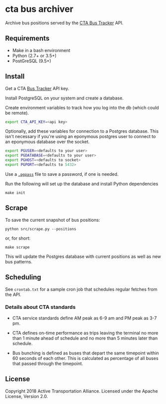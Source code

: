 # cta bus archiver

Archive bus positions served by the [CTA Bus Tracker](https://www.transitchicago.com/developers/bustracker/) API.

## Requirements

* Make in a bash environment
* Python (2.7+ or 3.5+)
* PostGreSQL (9.5+)

## Install

Get a CTA [Bus Tracker](https://www.transitchicago.com/developers/bustracker/) API key.

Install PostgreSQL on your system and create a database.

Create environment variables to track how you log into the db (which could be remote).

````bash
export CTA_API_KEY=<api key>
````
Optionally, add these variables for connection to a Postgres database. This isn't necessary if you're using an eponymous postgres user to connect to an eponymous database over the socket.
````bash
export PGUSER=<defaults to your user>
export PGDATABASE=<defaults to your user>
export PGHOST=<defaults to socket>
export PGPORT=<defaults to 5432>
````

Use a [`.pgpass`](https://www.postgresql.org/docs/current/static/libpq-pgpass.html) file to save a password, if one is needed.

Run the following will set up the database and install Python dependencies
```
make init
```

## Scrape

To save the current snapshot of bus positions:
```
python src/scrape.py --positions
```

or, for short:
```
make scrape
```

This will update the Postgres database with current positions as well as new bus patterns.

## Scheduling

See `crontab.txt` for a sample cron job that schedules regular fetches from the API.

### Details about CTA standards

* CTA service standards define AM peak as 6-9 am and PM peak as 3-7 pm.

* CTA defines on-time performance as trips leaving the terminal no more than 1 minute ahead of schedule and no more than 5 minutes later than schedule.

* Bus bunching is defined as buses that depart the same timepoint within 60 seconds of each other. This is calculated as percentage of all buses that passed through the timepoint.


## License

Copyright 2018 Active Transportation Alliance. Licensed under the Apache License, Version 2.0.